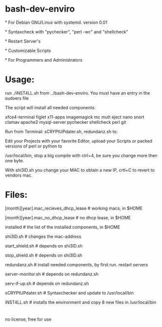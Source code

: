# bash-dev-enviro

° For Debian GNU/Linux with systemd. version 0.01

° Syntaxcheck with "pychecker", "perl -wc" and "shellcheck"

° Restart Server's

° Customizable Scripts

° For Programmers and Administrators

# Usage:

run ./iNST4LL.sh from ../bash-dev-enviro. You must have an entry in the sudoers file

The script will install all needed components:

xfce4-terminal figlet x11-apps imagemagick mc mutt eject nano snort clamav apache2 mysql-server pychecker shellcheck perl git

Run from Terminal: sCRYPtUPdater.sh, redundanz.sh to:

Edit your Projects with your favorite Editor, upload your Scripts or packed versions of perl or python to 

/usr/local/bin, stop a big compile with ctrl+4, be sure you change more then one byte.

With shi3lD.sh you change your MAC to obtain a new IP, crtl+C to revert to vendors mac.

# Files:

[month][year].mac_recieves_dhcp_lease # working macs, in $HOME

[month][year].mac_no_dhcp_lease # no dhcp lease, in $HOME

installed # the list of the installed components, in $HOME

shi3lD.sh # changes the mac-address

start_shield.sh # depends on shi3lD.sh

stop_shield.sh # depends on shi3lD.sh

redundanz.sh # install needed components, by first run. restart servers

server-monitor.sh # depends on redundanz.sh

serv-if-up.sh # depends on redundanz.sh

sCRYPtUPdater.sh # Syntaxchecker and update to /usr/local/bin

iNST4LL.sh # installs the environment and copy 8 new files in /usr/local/bin

#

no license, free for use
